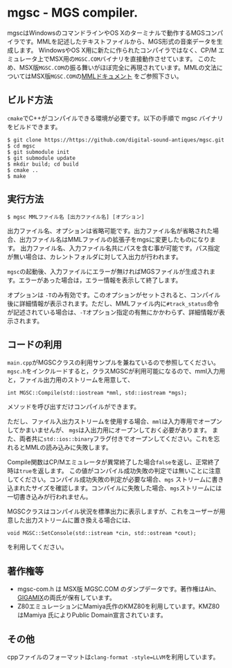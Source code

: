 # mgsc - MGS compiler.

mgscはWindowsのコマンドラインやOS Xのターミナルで動作するMGSコンパイラです。MMLを記述したテキストファイルから、MGS形式の音楽データを生成します。
WindowsやOS X用に新たに作られたコンパイラではなく、CP/M エミュレータ上でMSX用の`MGSC.COM`バイナリを直接動作させています。
このため、MSX版`MGSC.COM`の振る舞いがほぼ完全に再現されています。MMLの文法についてはMSX版`MGSC.COM`の[MMLドキュメント](http://www.gigamix.jp/mgsdrv/MGSC111.TXT)
をご参照下さい。


## ビルド方法

`cmake`でC++がコンパイルできる環境が必要です。以下の手順で mgsc バイナリをビルドできます。

```
$ git clone https://https://github.com/digital-sound-antiques/mgsc.git
$ cd mgsc
$ git submodule init
$ git submodule update
$ mkdir build; cd build
$ cmake ..
$ make
```

## 実行方法

```
$ mgsc MMLファイル名 [出力ファイル名] [オプション]
```

出力ファイル名、オプションは省略可能です。出力ファイル名が省略された場合、出力ファイル名はMMLファイルの拡張子をmgsに変更したものになります。
出力ファイル名、入力ファイル名共にパスを含む事が可能です。パス指定が無い場合は、カレントフォルダに対して入出力が行われます。

`mgsc`の起動後、入力ファイルにエラーが無ければMGSファイルが生成されます。エラーがあった場合は，エラー情報を表示して終了します。

オプションは `-T`のみ有効です。このオプションがセットされると、コンパイル後に詳細情報が表示されます。ただし、MMLファイル内に`#track_status`命令
が記述されている場合は、`-T`オプション指定の有無にかかわらず、詳細情報が表示されます。

## コードの利用

`main.cpp`がMGSCクラスの利用サンプルを兼ねているので参照してください。
`mgsc.h`をインクルードすると，クラスMGSCが利用可能になるので、mml入力用と，ファイル出力用のストリームを用意して、

```
int MGSC::Compile(std::iostream *mml, std::iostream *mgs);
```

メソッドを呼び出すだけコンパイルができます。

ただし、ファイル入出力ストリームを使用する場合、`mml`は入力専用でオープンしてかまいませんが、
`mgs`は入出力用にオープンしておく必要があります。
また、両者共に`std::ios::binary`フラグ付きでオープンしてください。これを忘れるとMMLの読み込みに失敗します。

Compile関数はCP/Mエミュレータが異常終了した場合`false`を返し、正常終了時は`true`を返します。
この値がコンパイル成功失敗の判定では無いことに注意してください。コンパイル成功失敗の判定が必要な場合、`mgs`
ストリームに書き込まれたサイズを確認します。コンパイルに失敗した場合、`mgs`ストリームには一切書き込みが行われません。

MGSCクラスはコンパイル状況を標準出力に表示しますが、これをユーザーが用意した出力ストリームに置き換える場合には、

```
void MGSC::SetConsole(std::istream *cin, std::ostream *cout);
```

を利用してください。

## 著作権等

- mgsc-com.h は MSX版 MGSC.COM のダンプデータです。著作権はAin、[GIGAMIX](http://www.gigamix.jp/mgsdrv/)の両氏が保有しています。
- Z80エミュレーションにMamiya氏作のKMZ80を利用しています。KMZ80はMamiya 氏によりPublic Domain宣言されています。

## その他　

cppファイルのフォーマットは`clang-format -style=LLVM`を利用しています。

